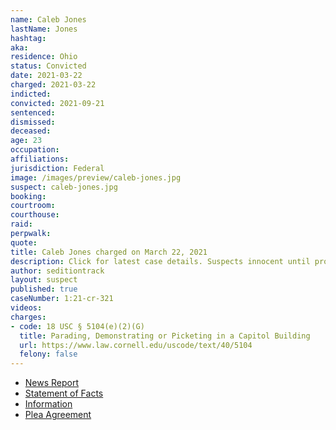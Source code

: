 ```yaml
---
name: Caleb Jones
lastName: Jones
hashtag:
aka:
residence: Ohio
status: Convicted
date: 2021-03-22
charged: 2021-03-22
indicted:
convicted: 2021-09-21
sentenced:
dismissed:
deceased:
age: 23
occupation:
affiliations:
jurisdiction: Federal
image: /images/preview/caleb-jones.jpg
suspect: caleb-jones.jpg
booking:
courtroom:
courthouse:
raid:
perpwalk:
quote:
title: Caleb Jones charged on March 22, 2021
description: Click for latest case details. Suspects innocent until proven guilty.
author: seditiontrack
layout: suspect
published: true
caseNumber: 1:21-cr-321
videos:
charges:
- code: 18 USC § 5104(e)(2)(G)
  title: Parading, Demonstrating or Picketing in a Capitol Building
  url: https://www.law.cornell.edu/uscode/text/40/5104
  felony: false
---
```

- [News Report](https://www.nbc4i.com/news/local-news/columbus-man-23-charged-in-captiol-riot/)
- [Statement of Facts](https://www.justice.gov/usao-dc/case-multi-defendant/file/1435666/download)
- [Information](https://www.justice.gov/usao-dc/case-multi-defendant/file/1418046/download)
- [Plea Agreement](https://www.justice.gov/usao-dc/case-multi-defendant/file/1435661/download)
